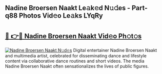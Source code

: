 ## Nadine Broersen Naakt Le𝚊k𝚎d N𝚞𝚍es - Part-q88 Photos Vid𝚎o Le𝚊ks LYqRy

# <h2><a href="http://fb2lzhf.evod.top/?m=Nadine+Broersen+Naakt">🔗 👉🔴 Nadine Broersen Naakt Vid𝚎o Ph𝚘t𝚘s</a></h2>

[![Nadine Broersen Naakt N𝚞d𝚎s](https://i.imgur.com/8V9OHl7.gif)](http://fb2lzhf.evod.top/?m=Nadine+Broersen+Naakt)
Digital entertainer Nadine Broersen Naakt and multimedia artist, celebrated for disseminating dance and lifestyle content via collaborative dance routines and short videos. The media Nadine Broersen Naakt often sensationalizes the lives of public figures. 

